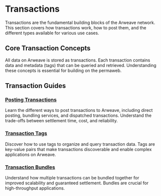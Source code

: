# Transactions

Transactions are the fundamental building blocks of the Arweave network. This section covers how transactions work, how to post them, and the different types available for various use cases.

## Core Transaction Concepts

All data on Arweave is stored as transactions. Each transaction contains data and metadata (tags) that can be queried and retrieved. Understanding these concepts is essential for building on the permaweb.

## Transaction Guides

### [Posting Transactions](./post-transactions.md)
Learn the different ways to post transactions to Arweave, including direct posting, bundling services, and dispatched transactions. Understand the trade-offs between settlement time, cost, and reliability.

### [Transaction Tags](./tags.md) 
Discover how to use tags to organize and query transaction data. Tags are key-value pairs that make transactions discoverable and enable complex applications on Arweave. 

### [Transaction Bundles](./bundles.md)
Understand how multiple transactions can be bundled together for improved scalability and guaranteed settlement. Bundles are crucial for high-throughput applications.
